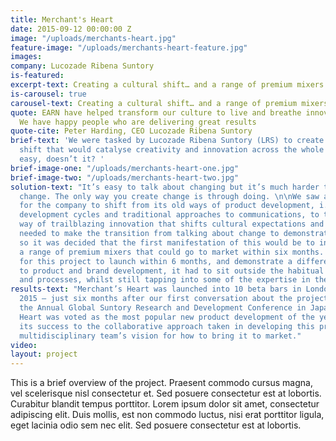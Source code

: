 ```yaml
---
title: Merchant's Heart
date: 2015-09-12 00:00:00 Z
image: "/uploads/merchants-heart.jpg"
feature-image: "/uploads/merchants-heart-feature.jpg"
images: 
company: Lucozade Ribena Suntory
is-featured: 
excerpt-text: Creating a cultural shift… and a range of premium mixers
is-carousel: true
carousel-text: Creating a cultural shift… and a range of premium mixers
quote: EARN have helped transform our culture to live and breathe innovative thinking.
  We have happy people who are delivering great results
quote-cite: Peter Harding, CEO Lucozade Ribena Suntory
brief-text: 'We were tasked by Lucozade Ribena Suntory (LRS) to create a cultural
  shift that would catalyse creativity and innovation across the whole company.  Sounds
  easy, doesn’t it? '
brief-image-one: "/uploads/merchants-heart-one.jpg"
brief-image-two: "/uploads/merchants-heart-two.jpg"
solution-text: "It’s easy to talk about changing but it’s much harder to actually
  change. The only way you create change is through doing. \n\nWe saw an opportunity
  for the company to shift from its old ways of product development, i.e. two-year
  development cycles and traditional approaches to communications, to the new Suntory
  way of trailblazing innovation that shifts cultural expectations and habits.\n\nLRS
  needed to make the transition from talking about change to demonstrating change,
  so it was decided that the first manifestation of this would be to invent and launch
  a range of premium mixers that could go to market within six months. \n\nIn order
  for this project to launch within 6 months, and demonstrate a different approach
  to product and brand development, it had to sit outside the habitual LRS work streams
  and processes, whilst still tapping into some of the expertise in the company. "
results-text: "Merchant’s Heart was launched into 10 beta bars in London during December
  2015 – just six months after our first conversation about the project. \n\nDuring
  the Annual Global Suntory Research and Development Conference in Japan, Merchant’s
  Heart was voted as the most popular new product development of the year.  We credit
  its success to the collaborative approach taken in developing this product and the
  multidisciplinary team’s vision for how to bring it to market."
video: 
layout: project
---
```


This is a brief overview of the project. Praesent commodo cursus magna, vel scelerisque nisl consectetur et. Sed posuere consectetur est at lobortis. Curabitur blandit tempus porttitor. Lorem ipsum dolor sit amet, consectetur adipiscing elit. Duis mollis, est non commodo luctus, nisi erat porttitor ligula, eget lacinia odio sem nec elit. Sed posuere consectetur est at lobortis.